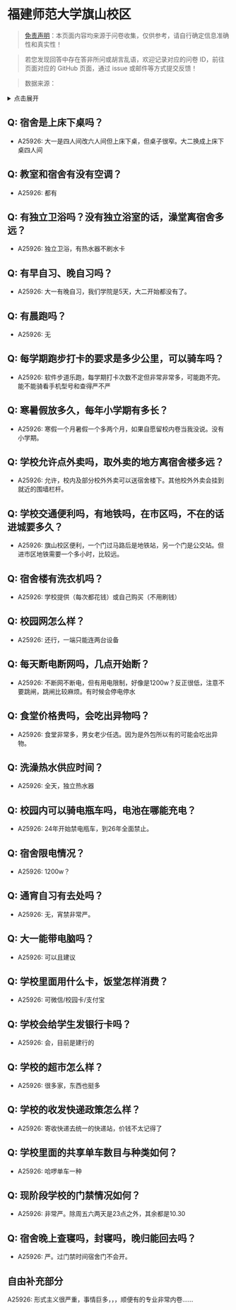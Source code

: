 # 福建师范大学旗山校区

> [免责声明](https://colleges.chat/#_3)：本页面内容均来源于问卷收集，仅供参考，请自行确定信息准确性和真实性！

> 若您发现回答中存在答非所问或胡言乱语，欢迎记录对应的问卷 ID，前往页面对应的 GitHub 页面，通过 issue 或邮件等方式提交反馈！

> 数据来源：

<details><summary>点击展开</summary>
<ul>
<li>A25926: 匿名 (2024 年 07 月)</li>
</ul>
</details>

## Q: 宿舍是上床下桌吗？

- A25926: 大一是四人间改六人间但上床下桌，但桌子很窄。大二换成上床下桌四人间

## Q: 教室和宿舍有没有空调？

- A25926: 都有

## Q: 有独立卫浴吗？没有独立浴室的话，澡堂离宿舍多远？

- A25926: 独立卫浴，有热水器不刷水卡

## Q: 有早自习、晚自习吗？

- A25926: 大一有晚自习，我们学院是5天，大二开始都没有了。

## Q: 有晨跑吗？

- A25926: 无

## Q: 每学期跑步打卡的要求是多少公里，可以骑车吗？

- A25926: 软件步道乐跑，每学期打卡次数不定但非常非常多，可能跑不完。能不能骑看手机型号和查得严不严

## Q: 寒暑假放多久，每年小学期有多长？

- A25926: 寒假一个月暑假一个多两个月，如果自愿留校内卷当我没说。没有小学期。

## Q: 学校允许点外卖吗，取外卖的地方离宿舍楼多远？

- A25926: 允许，校内及部分校外外卖可以送宿舍楼下。其他校外外卖会挂到就近的围墙栏杆。

## Q: 学校交通便利吗，有地铁吗，在市区吗，不在的话进城要多久？

- A25926: 旗山校区便利，一个门过马路后是地铁站，另一个门是公交站。但进市区地铁需要一个多小时，比较远。

## Q: 宿舍楼有洗衣机吗？

- A25926: 学校提供（每次都花钱）或自己购买（不用刷钱）

## Q: 校园网怎么样？

- A25926: 还行，一端只能连两台设备

## Q: 每天断电断网吗，几点开始断？

- A25926: 不断网不断电，但有用电限制，好像是1200w？反正很低，注意不要跳闸，跳闸比较麻烦。有时候会停电停水

## Q: 食堂价格贵吗，会吃出异物吗？

- A25926: 食堂非常多，男女老少任选。因为是外包所以有的可能会吃出异物。

## Q: 洗澡热水供应时间？

- A25926: 全天，独立热水器

## Q: 校园内可以骑电瓶车吗，电池在哪能充电？

- A25926: 24年开始禁电瓶车，到26年全面禁止。

## Q: 宿舍限电情况？

- A25926: 1200w？

## Q: 通宵自习有去处吗？

- A25926: 无，宵禁非常严。

## Q: 大一能带电脑吗？

- A25926: 可以且建议

## Q: 学校里面用什么卡，饭堂怎样消费？

- A25926: 可微信/校园卡/支付宝

## Q: 学校会给学生发银行卡吗？

- A25926: 会，目前是建行的

## Q: 学校的超市怎么样？

- A25926: 很多家，东西也挺多

## Q: 学校的收发快递政策怎么样？

- A25926: 寄收快递去统一的快递站，价钱不太记得了

## Q: 学校里面的共享单车数目与种类如何？

- A25926: 哈啰单车一种

## Q: 现阶段学校的门禁情况如何？

- A25926: 非常严。除周五六两天是23点之外，其余都是10.30

## Q: 宿舍晚上查寝吗，封寝吗，晚归能回去吗？

- A25926: 严。过门禁时间宿舍门不会开。

## 自由补充部分

A25926: 形式主义很严重，事情巨多，，，顺便有的专业非常内卷……
